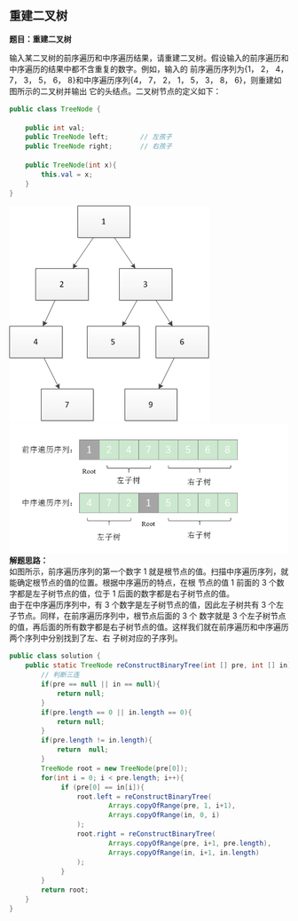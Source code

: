 <link href="markdown.css" rel="stylesheet"></link>

## 重建二叉树
**题目：重建二叉树**    

输入某二叉树的前序遍历和中序遍历结果，请重建二叉树。假设输入的前序遍历和中序遍历的结果中都不含重复的数字。例如，输入的
前序遍历序列为{1， 2， 4， 7， 3， 5， 6， 8}和中序遍历序列{4， 7， 2， 1， 5， 3， 8， 6}，则重建如图所示的二叉树并输出
它的头结点。二叉树节点的定义如下：

```java
public class TreeNode {

    public int val;
    public TreeNode left;        // 左孩子
    public TreeNode right;       // 右孩子

    public TreeNode(int x){
        this.val = x;
    }
}
```


![avatar](../../images/preoblem_7_tree.png)  
![avatar](../../images/preoblem_7_array.png)  
**解题思路：**    
如图所示，前序遍历序列的第一个数字 1 就是根节点的值。扫描中序遍历序列，就能确定根节点的值的位置。根据中序遍历的特点，在根
节点的值 1 前面的 3 个数字都是左子树节点的值，位于 1 后面的数字都是右子树节点的值。  
由于在中序遍历序列中，有 3 个数字是左子树节点的值，因此左子树共有 3 个左子节点。同样，在前序遍历序列中，根节点后面的 3 个
数字就是 3 个左子树节点的值，再后面的所有数字都是右子树节点的值。这样我们就在前序遍历和中序遍历两个序列中分别找到了左、右
子树对应的子序列。 

```java
public class solution {
    public static TreeNode reConstructBinaryTree(int [] pre, int [] in){
        // 判断三连
        if(pre == null || in == null){
            return null;
        }
        if(pre.length == 0 || in.length == 0){
            return null;
        }
        if(pre.length != in.length){
            return  null;
        }
        TreeNode root = new TreeNode(pre[0]);
        for(int i = 0; i < pre.length; i++){
             if (pre[0] == in[i]){
                 root.left = reConstructBinaryTree(
                         Arrays.copyOfRange(pre, 1, i+1),
                         Arrays.copyOfRange(in, 0, i)
                 );
                 root.right = reConstructBinaryTree(
                         Arrays.copyOfRange(pre, i+1, pre.length),
                         Arrays.copyOfRange(in, i+1, in.length)
                 );
             }
        }
        return root;
    }
}


